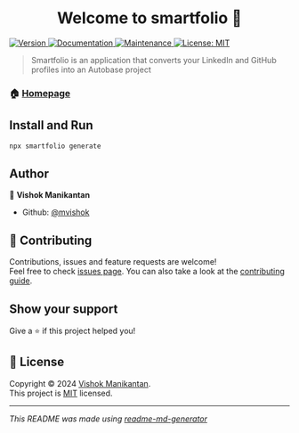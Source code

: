 <h1 align="center">Welcome to smartfolio 👋</h1>
<p>
  <a href="https://www.npmjs.com/package/smartfolio" target="_blank">
    <img alt="Version" src="https://img.shields.io/npm/v/smartfolio.svg">
  </a>
  <a href="https://github.com/mvishok/smartfolio#readme" target="_blank">
    <img alt="Documentation" src="https://img.shields.io/badge/documentation-yes-brightgreen.svg" />
  </a>
  <a href="https://github.com/mvishok/smartfolio/graphs/commit-activity" target="_blank">
    <img alt="Maintenance" src="https://img.shields.io/badge/Maintained%3F-yes-green.svg" />
  </a>
  <a href="https://github.com/mvishok/smartfolio/blob/main/LICENSE" target="_blank">
    <img alt="License: MIT" src="https://img.shields.io/github/license/mvishok/smartfolio" />
  </a>
</p>

> Smartfolio is an application that converts your LinkedIn and GitHub profiles into an Autobase project

### 🏠 [Homepage](https://smartfolio.vishok.me/)

## Install and Run

```sh
npx smartfolio generate
```

## Author

👤 **Vishok Manikantan**

* Github: [@mvishok](https://github.com/mvishok)

## 🤝 Contributing

Contributions, issues and feature requests are welcome!<br />Feel free to check [issues page](https://github.com/mvishok/smartfolio/issues). You can also take a look at the [contributing guide](https://github.com/mvishok/smartfolio/blob/master/CONTRIBUTING.md).

## Show your support

Give a ⭐️ if this project helped you!

## 📝 License

Copyright © 2024 [Vishok Manikantan](https://github.com/mvishok).<br />
This project is [MIT](https://github.com/mvishok/smartfolio/blob/master/LICENSE) licensed.

***
_This README was made using [readme-md-generator](https://github.com/kefranabg/readme-md-generator)_ 